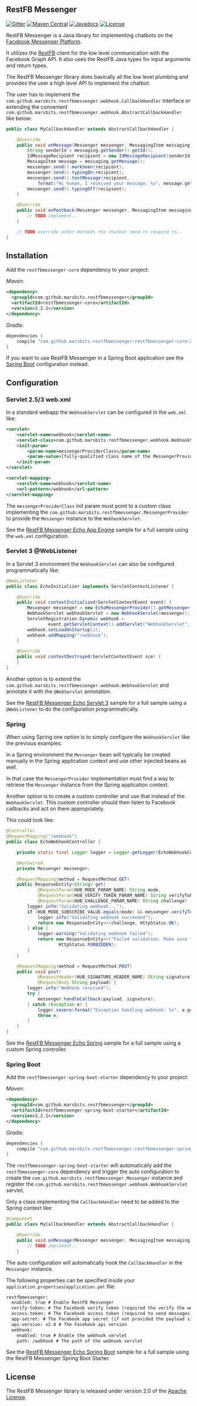 ## RestFB Messenger

[![Gitter](https://badges.gitter.im/restfbmessenger/restfbmessenger.svg)](https://gitter.im/restfbmessenger/restfbmessenger?utm_source=badge&utm_medium=badge&utm_campaign=pr-badge)
[![Maven Central](https://maven-badges.herokuapp.com/maven-central/com.github.marsbits.restfbmessenger/restfbmessenger-core/badge.svg)](https://maven-badges.herokuapp.com/maven-central/com.github.marsbits.restfbmessenger/restfbmessenger-core)
[![Javadocs](http://www.javadoc.io/badge/com.github.marsbits.restfbmessenger/restfbmessenger-core.svg?color=brightgreen)](http://www.javadoc.io/doc/com.github.marsbits.restfbmessenger/restfbmessenger-core)
[![License](https://img.shields.io/badge/License-Apache%202.0-blue.svg)](https://opensource.org/licenses/Apache-2.0)

RestFB Messenger is a Java library for implementing chatbots on the
[Facebook Messenger Platform][].

It utilizes the [RestFB][] client for the low level communication with
the Facebook Graph API. It also uses the RestFB Java types for input
arguments and return types.

The RestFB Messenger library does basically all the low level plumbing
and provides the user a high level API to implement the chatbot.

The user has to implement the `com.github.marsbits.restfbmessenger.webhook.CallbackHandler`
interface or extending the convenient `com.github.marsbits.restfbmessenger.webhook.AbstractCallbackHandler`
like below:

```java
public class MyCallbackHandler extends AbstractCallbackHandler {

    @Override
    public void onMessage(Messenger messenger, MessagingItem messaging) {
        String senderId = messaging.getSender().getId();
        IdMessageRecipient recipient = new IdMessageRecipient(senderId);
        MessageItem message = messaging.getMessage();
        messenger.send().markSeen(recipient);
        messenger.send().typingOn(recipient);
        messenger.send().textMessage(recipient,
            format("Hi human, I received your message: %s", message.getText()));
        messenger.send().typingOff(recipient);
    }

    @Override
    public void onPostback(Messenger messenger, MessagingItem messaging) {
        // TODO implement..
    }

    // TODO override other methods the chatbot need to respond to..
}
```

## Installation

Add the `restfbmessenger-core` dependency to your project:

_Maven_:

```xml
<dependency>
  <groupId>com.github.marsbits.restfbmessenger</groupId>
  <artifactId>restfbmessenger-core</artifactId>
  <version>2.2.1</version>
</dependency>
```

_Gradle_:

```groovy
dependencies {
    compile "com.github.marsbits.restfbmessenger:restfbmessenger-core:2.2.1"
}
```

If you want to use RestFB Messenger in a Spring Boot application see the
[Spring Boot](#springboot) configuration instead.

## Configuration

### Servlet 2.5/3 web.xml

In a standard webapp the `WebhookServlet` can be configured in the `web.xml` like:

```xml
<servlet>
    <servlet-name>webhook</servlet-name>
    <servlet-class>com.github.marsbits.restfbmessenger.webhook.WebhookServlet</servlet-class>
    <init-param>
        <param-name>messengerProviderClass</param-name>
        <param-value>[fully-qualified class name of the MessengerProvider]</param-value>
    </init-param>
</servlet>

<servlet-mapping>
    <servlet-name>webhook</servlet-name>
    <url-pattern>/webhook</url-pattern>
</servlet-mapping>
```

The `messengerProviderClass` init param must point to a custom
class implementing the `com.github.marsbits.restfbmessenger.MessengerProvider`
to provide the `Messenger` instance to the `WebhookServlet`.

See the [RestFB Messenger Echo App Engine][] sample for a full sample
using the `web.xml` configuration.

### Servlet 3 @WebListener

In a Servlet 3 environment the `WebhookServlet` can also be configured
programmatically like:

```java
@WebListener
public class EchoInitializer implements ServletContextListener {

    @Override
    public void contextInitialized(ServletContextEvent event) {
        Messenger messenger = new EchoMessengerProvider().getMessenger();
        WebhookServlet webhookServlet = new WebhookServlet(messenger);
        ServletRegistration.Dynamic webhook =
                event.getServletContext().addServlet("WebhookServlet", webhookServlet);
        webhook.setLoadOnStartup(1);
        webhook.addMapping("/webhook");
    }

    @Override
    public void contextDestroyed(ServletContextEvent sce) {
    }
}
```

Another option is to extend the `com.github.marsbits.restfbmessenger.webhook.WebhookServlet`
and annotate it with the `@WebServlet` annotation.

See the [RestFB Messenger Echo Servlet 3][] sample for a full sample
using a `@WebListener` to do the configuration programmatically.

### Spring

When using Spring one option is to simply configure the `WebhookServlet`
like the previous examples.

In a Spring environment the `Messenger` bean will typically be created
manually in the Spring application context and use other injected beans
as well.

In that case the `MessengerProvider` implementation must find a way to
retrieve the `Messenger` instance from the Spring application context.

Another option is to create a custom controller and use that instead of
the `WebhookServlet`. This custom controller should then listen to Facebook
callbacks and act on them appropriately.

This could look like:

```java
@Controller
@RequestMapping("/webhook")
public class EchoWebhookController {

    private static final Logger logger = Logger.getLogger(EchoWebhookController.class.getName());

    @Autowired
    private Messenger messenger;

    @RequestMapping(method = RequestMethod.GET)
    public ResponseEntity<String> get(
            @RequestParam(HUB_MODE_PARAM_NAME) String mode,
            @RequestParam(HUB_VERIFY_TOKEN_PARAM_NAME) String verifyToken,
            @RequestParam(HUB_CHALLENGE_PARAM_NAME) String challenge) {
        logger.info("Validating webhook...");
        if (HUB_MODE_SUBSCRIBE_VALUE.equals(mode) && messenger.verifyToken(verifyToken)) {
            logger.info("Validating webhook succeeded");
            return new ResponseEntity<>(challenge, HttpStatus.OK);
        } else {
            logger.warning("Validating webhook failed");
            return new ResponseEntity<>("Failed validation. Make sure the validation tokens match.",
                    HttpStatus.FORBIDDEN);
        }
    }

    @RequestMapping(method = RequestMethod.POST)
    public void post(
            @RequestHeader(HUB_SIGNATURE_HEADER_NAME) String signature,
            @RequestBody String payload) {
        logger.info("Webhook received");
        try {
            messenger.handleCallback(payload, signature);
        } catch (Exception e) {
            logger.severe(format("Exception handling webhook: %s", e.getMessage()));
            throw e;
        }
    }
}
```

See the [RestFB Messenger Echo Spring][] sample for a full sample
using a custom Spring controller.

### <a name="springboot"></a>Spring Boot

Add the `restfbmessenger-spring-boot-starter` dependency to your project:

_Maven_:

```xml
<dependency>
  <groupId>com.github.marsbits.restfbmessenger</groupId>
  <artifactId>restfbmessenger-spring-boot-starter</artifactId>
  <version>2.2.1</version>
</dependency>
```

_Gradle_:

```groovy
dependencies {
    compile "com.github.marsbits.restfbmessenger:restfbmessenger-spring-boot-starter:2.2.1"
}
```

The `restfbmessenger-spring-boot-starter` will automatically add the
`restfbmessenger-core` dependency and trigger the auto configuration to
create the `com.github.marsbits.restfbmessenger.Messenger` instance and
register the `com.github.marsbits.restfbmessenger.webhook.WebhookServlet`
servlet.

Only a class implementing the `CallbackHandler` need to be added to the
Spring context like:

```java
@Component
public class MyCallbackHandler extends AbstractCallbackHandler {

    @Override
    public void onMessage(Messenger messenger, MessagingItem messaging) {
        // TODO implement..
    }
```

The auto configuration will automatically hook the `CallbackHandler` in
the `Messenger` instance.

The following properties can be specified inside your
`application.properties`/`application.yml` file:

```txt
restfbmessenger:
  enabled: true # Enable RestFB Messenger
  verify-token: # The Facebook verify token (required the verify the webhook)
  access-token: # The Facebook access token (required to send messages)
  app-secret: # The Facebook app secret (if not provided the payload signature will not be validated; useful in e.g. dev environment)
  api-version: v2.8 # The Facebook api version
  webhook:
    enabled: true # Enable the webhook servlet
    path: /webhook # The path of the webhook servlet
```

See the [RestFB Messenger Echo Spring Boot][] sample for a full sample
using the RestFB Messenger Spring Boot Starter.

## License

The RestFB Messenger library is released under version 2.0 of the [Apache License][].


[Apache License]: http://www.apache.org/licenses/LICENSE-2.0
[Facebook Messenger Platform]: https://developers.facebook.com/docs/messenger-platform
[New Issue]: https://github.com/marsbits/restfbmessenger/issues/new
[New Pull Request]: https://github.com/marsbits/restfbmessenger/compare
[RestFB]: http://restfb.com
[RestFB Messenger Echo App Engine]: https://github.com/marsbits/restfbmessenger/tree/master/samples/restfbmessenger-echo-appengine
[RestFB Messenger Echo Servlet 3]: https://github.com/marsbits/restfbmessenger/tree/master/samples/restfbmessenger-echo-servlet3
[RestFB Messenger Echo Spring]: https://github.com/marsbits/restfbmessenger/tree/master/samples/restfbmessenger-echo-spring
[RestFB Messenger Echo Spring Boot]: https://github.com/marsbits/restfbmessenger/tree/master/samples/restfbmessenger-echo-spring-boot
